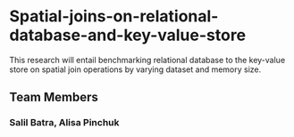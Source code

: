 # Spatial-joins-on-relational-database-and-key-value-store
This research will entail benchmarking relational database to the key-value store on spatial join operations by varying dataset and memory size.

<h2> Team Members </h2>
<h3> Salil Batra, Alisa Pinchuk </h3>
